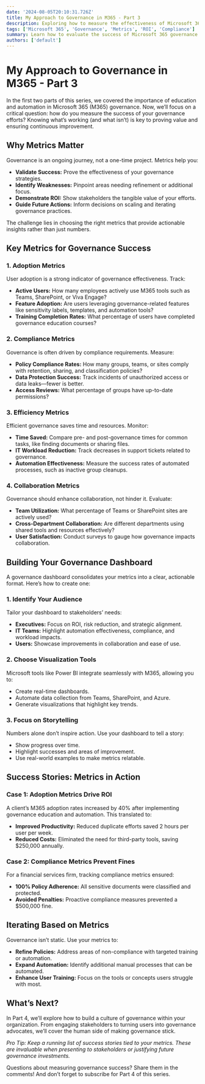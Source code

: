 ```yaml
---
date: '2024-08-05T20:10:31.726Z'
title: My Approach to Governance in M365 - Part 3
description: Exploring how to measure the effectiveness of Microsoft 365 governance efforts, focusing on adoption, compliance, and ROI.
tags: ['Microsoft 365', 'Governance', 'Metrics', 'ROI', 'Compliance']
summary: Learn how to evaluate the success of Microsoft 365 governance initiatives by tracking adoption, compliance metrics, and return on investment.
authors: ['default']
---
```


# My Approach to Governance in M365 - Part 3

In the first two parts of this series, we covered the importance of education and automation in Microsoft 365 (M365) governance. Now, we’ll focus on a critical question: how do you measure the success of your governance efforts? Knowing what’s working (and what isn’t) is key to proving value and ensuring continuous improvement.

## Why Metrics Matter

Governance is an ongoing journey, not a one-time project. Metrics help you:

- **Validate Success:** Prove the effectiveness of your governance strategies.
- **Identify Weaknesses:** Pinpoint areas needing refinement or additional focus.
- **Demonstrate ROI:** Show stakeholders the tangible value of your efforts.
- **Guide Future Actions:** Inform decisions on scaling and iterating governance practices.

The challenge lies in choosing the right metrics that provide actionable insights rather than just numbers.

## Key Metrics for Governance Success

### 1. Adoption Metrics

User adoption is a strong indicator of governance effectiveness. Track:

- **Active Users:** How many employees actively use M365 tools such as Teams, SharePoint, or Viva Engage?
- **Feature Adoption:** Are users leveraging governance-related features like sensitivity labels, templates, and automation tools?
- **Training Completion Rates:** What percentage of users have completed governance education courses?

### 2. Compliance Metrics

Governance is often driven by compliance requirements. Measure:

- **Policy Compliance Rates:** How many groups, teams, or sites comply with retention, sharing, and classification policies?
- **Data Protection Success:** Track incidents of unauthorized access or data leaks—fewer is better.
- **Access Reviews:** What percentage of groups have up-to-date permissions?

### 3. Efficiency Metrics

Efficient governance saves time and resources. Monitor:

- **Time Saved:** Compare pre- and post-governance times for common tasks, like finding documents or sharing files.
- **IT Workload Reduction:** Track decreases in support tickets related to governance.
- **Automation Effectiveness:** Measure the success rates of automated processes, such as inactive group cleanups.

### 4. Collaboration Metrics

Governance should enhance collaboration, not hinder it. Evaluate:

- **Team Utilization:** What percentage of Teams or SharePoint sites are actively used?
- **Cross-Department Collaboration:** Are different departments using shared tools and resources effectively?
- **User Satisfaction:** Conduct surveys to gauge how governance impacts collaboration.

## Building Your Governance Dashboard

A governance dashboard consolidates your metrics into a clear, actionable format. Here’s how to create one:

### 1. Identify Your Audience

Tailor your dashboard to stakeholders’ needs:

- **Executives:** Focus on ROI, risk reduction, and strategic alignment.
- **IT Teams:** Highlight automation effectiveness, compliance, and workload impacts.
- **Users:** Showcase improvements in collaboration and ease of use.

### 2. Choose Visualization Tools

Microsoft tools like Power BI integrate seamlessly with M365, allowing you to:

- Create real-time dashboards.
- Automate data collection from Teams, SharePoint, and Azure.
- Generate visualizations that highlight key trends.

### 3. Focus on Storytelling

Numbers alone don’t inspire action. Use your dashboard to tell a story:

- Show progress over time.
- Highlight successes and areas of improvement.
- Use real-world examples to make metrics relatable.

## Success Stories: Metrics in Action

### Case 1: Adoption Metrics Drive ROI

A client’s M365 adoption rates increased by 40% after implementing governance education and automation. This translated to:

- **Improved Productivity:** Reduced duplicate efforts saved 2 hours per user per week.
- **Reduced Costs:** Eliminated the need for third-party tools, saving $250,000 annually.

### Case 2: Compliance Metrics Prevent Fines

For a financial services firm, tracking compliance metrics ensured:

- **100% Policy Adherence:** All sensitive documents were classified and protected.
- **Avoided Penalties:** Proactive compliance measures prevented a $500,000 fine.

## Iterating Based on Metrics

Governance isn’t static. Use your metrics to:

- **Refine Policies:** Address areas of non-compliance with targeted training or automation.
- **Expand Automation:** Identify additional manual processes that can be automated.
- **Enhance User Training:** Focus on the tools or concepts users struggle with most.

## What’s Next?

In Part 4, we’ll explore how to build a culture of governance within your organization. From engaging stakeholders to turning users into governance advocates, we’ll cover the human side of making governance stick.

_Pro Tip: Keep a running list of success stories tied to your metrics. These are invaluable when presenting to stakeholders or justifying future governance investments._

Questions about measuring governance success? Share them in the comments! And don’t forget to subscribe for Part 4 of this series.

